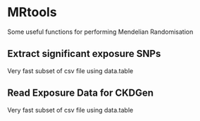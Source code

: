 # MRtools
Some useful functions for performing Mendelian Randomisation

## Extract significant exposure SNPs
Very fast subset of csv file using data.table

## Read Exposure Data for CKDGen
Very fast subset of csv file using data.table
